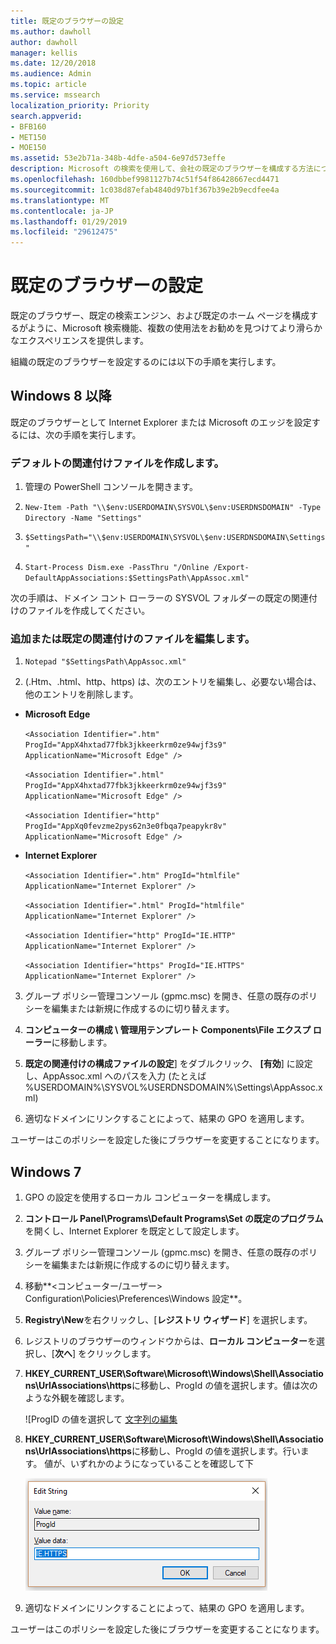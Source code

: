 ```yaml
---
title: 既定のブラウザーの設定
ms.author: dawholl
author: dawholl
manager: kellis
ms.date: 12/20/2018
ms.audience: Admin
ms.topic: article
ms.service: mssearch
localization_priority: Priority
search.appverid:
- BFB160
- MET150
- MOE150
ms.assetid: 53e2b71a-348b-4dfe-a504-6e97d573effe
description: Microsoft の検索を使用して、会社の既定のブラウザーを構成する方法について説明します。
ms.openlocfilehash: 160dbbef9981127b74c51f54f86428667ecd4471
ms.sourcegitcommit: 1c038d87efab4840d97b1f367b39e2b9ecdfee4a
ms.translationtype: MT
ms.contentlocale: ja-JP
ms.lasthandoff: 01/29/2019
ms.locfileid: "29612475"
---
```

# <a name="set-default-browser"></a>既定のブラウザーの設定

既定のブラウザー、既定の検索エンジン、および既定のホーム ページを構成するがように、Microsoft 検索機能、複数の使用法をお勧めを見つけてより滑らかなエクスペリエンスを提供します。
  
組織の既定のブラウザーを設定するのには以下の手順を実行します。
  
## <a name="windows-8-and-above"></a>Windows 8 以降

既定のブラウザーとして Internet Explorer または Microsoft のエッジを設定するには、次の手順を実行します。
  
### <a name="create-default-associations-file"></a>デフォルトの関連付けファイルを作成します。

1. 管理の PowerShell コンソールを開きます。
    
2.  `New-Item -Path "\\$env:USERDOMAIN\SYSVOL\$env:USERDNSDOMAIN" -Type Directory -Name "Settings"`
    
3.  `$SettingsPath="\\$env:USERDOMAIN\SYSVOL\$env:USERDNSDOMAIN\Settings"`
    
4.  `Start-Process Dism.exe -PassThru "/Online /Export-DefaultAppAssociations:$SettingsPath\AppAssoc.xml"`
    
次の手順は、ドメイン コント ローラーの SYSVOL フォルダーの既定の関連付けのファイルを作成してください。
  
### <a name="add-or-edit-the-default-associations-file"></a>追加または既定の関連付けのファイルを編集します。

1. `Notepad "$SettingsPath\AppAssoc.xml"`
    
2. (.Htm、.html、http、https) は、次のエントリを編集し、必要ない場合は、他のエントリを削除します。
    
  - **Microsoft Edge**
    
     `<Association Identifier=".htm" ProgId="AppX4hxtad77fbk3jkkeerkrm0ze94wjf3s9" ApplicationName="Microsoft Edge" />`
  
     `<Association Identifier=".html" ProgId="AppX4hxtad77fbk3jkkeerkrm0ze94wjf3s9" ApplicationName="Microsoft Edge" />`
  
     `<Association Identifier="http" ProgId="AppXq0fevzme2pys62n3e0fbqa7peapykr8v" ApplicationName="Microsoft Edge" />`
    
  - **Internet Explorer**
    
     `<Association Identifier=".htm" ProgId="htmlfile" ApplicationName="Internet Explorer" />`
  
     `<Association Identifier=".html" ProgId="htmlfile" ApplicationName="Internet Explorer" />`
  
     `<Association Identifier="http" ProgId="IE.HTTP" ApplicationName="Internet Explorer" />`
  
     `<Association Identifier="https" ProgId="IE.HTTPS" ApplicationName="Internet Explorer" />`
    
3. グループ ポリシー管理コンソール (gpmc.msc) を開き、任意の既存のポリシーを編集または新規に作成するのに切り替えます。
    
1. **コンピューターの構成 \ 管理用テンプレート Components\File エクスプ ローラー**に移動します。
    
2. **既定の関連付けの構成ファイルの設定**] をダブルクリック、 **[有効**] に設定し、AppAssoc.xml へのパスを入力 (たとえば %USERDOMAIN%\SYSVOL\%USERDNSDOMAIN%\Settings\AppAssoc.xml)
    
4. 適切なドメインにリンクすることによって、結果の GPO を適用します。
    
ユーザーはこのポリシーを設定した後にブラウザーを変更することになります。
  
## <a name="windows-7"></a>Windows 7

1. GPO の設定を使用するローカル コンピューターを構成します。
    
1. **コントロール Panel\Programs\Default Programs\Set の既定のプログラム**を開くし、Internet Explorer を既定として設定します。 
    
2. グループ ポリシー管理コンソール (gpmc.msc) を開き、任意の既存のポリシーを編集または新規に作成するのに切り替えます。
    
1. 移動**\<コンピューター/ユーザー\> Configuration\Policies\Preferences\Windows 設定**。
    
2. **Registry\New**を右クリックし、[**レジストリ ウィザード**] を選択します。
    
3. レジストリのブラウザーのウィンドウからは、**ローカル コンピューター**を選択し、[**次へ**] をクリックします。
    
4. **HKEY_CURRENT_USER\Software\Microsoft\Windows\Shell\Associations\UrlAssociations\https**に移動し、ProgId の値を選択します。値は次のような外観を確認します。 
    
    ![ProgID の値を選択して [文字列の編集](media/f6173dcc-b898-4967-8c40-4b0fe411a92b.png)
  
5. **HKEY_CURRENT_USER\Software\Microsoft\Windows\Shell\Associations\UrlAssociations\https**に移動し、ProgId の値を選択します。行います。 値が、いずれかのようになっていることを確認して下 
    
    ![編集文字列での HTTPS のプログラム Id を選択します](media/3519e13b-4fe7-4d15-946c-82fd50fc49bb.png)
  
3. 適切なドメインにリンクすることによって、結果の GPO を適用します。
    
ユーザーはこのポリシーを設定した後にブラウザーを変更することになります。